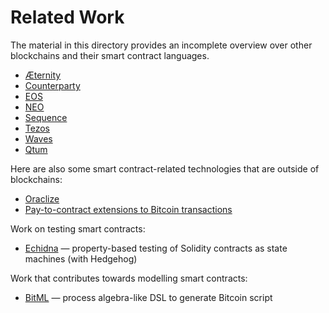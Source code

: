# Related Work

The material in this directory provides an incomplete overview over other blockchains and their smart contract languages.

* [Æternity](Aeternity.md)
* [Counterparty](Counterparty.md)
* [EOS](EOS.md)
* [NEO](NEO.md)
* [Sequence](Sequence.md)
* [Tezos](Tezos.md)
* [Waves](Waves.md)
* [Qtum](Qtum.md)

Here are also some smart contract-related technologies that are outside of blockchains:

* [Oraclize](Oraclize.md)
* [Pay-to-contract extensions to Bitcoin transactions](PayToContract.md)

Work on testing smart contracts:

* [Echidna](Echidna.md) — property-based testing of Solidity contracts as state machines (with Hedgehog)

Work that contributes towards modelling smart contracts:

* [BitML](BitML.md) — process algebra-like DSL to generate Bitcoin script
